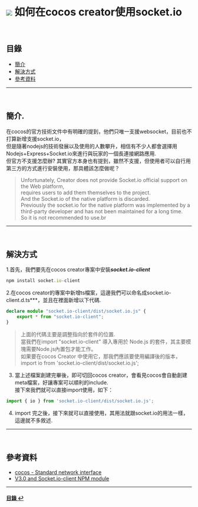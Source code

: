 # ![](https://drive.google.com/uc?id=10INx5_pkhMcYRdx_OO4rXNXxcsvPtBYq) 如何在cocos creator使用socket.io

<br>

<!--ts-->
## 目錄
* [簡介](#簡介)
* [解決方式](#解決方式)
* [參考資料](#參考資料)
<!--te-->

---
<br>

## 簡介.
在cocos的官方技術文件中有明確的提到，他們只唯一支援websocket，目前也不打算新增支援socket.io，<br>
但是隨著nodejs的技術發展以及使用的人數攀升，相信有不少人都會選擇用Nodejs+Express+Socket.io來進行與玩家的一個長連接網路應用.<br>
但官方不支援怎麼辦? 其實官方本身也有提到，雖然不支援，但使用者可以自行用第三方的方式進行安裝使用，那具體該怎麼做呢？<br>

> Unfortunately, Creator does not provide Socket.io official support on the Web platform,<br>
> requires users to add them themselves to the project.<br> 
> And the Socket.io of the native platform is discarded.<br>
> Previously the socket.io for the native platform was implemented by a third-party developer and has not been maintained for a long time.<br>
> So it is not recommended to use.br

---
<br>

## 解決方式
1.首先，我們要先在cocos creator專案中安裝***socket.io-client***
```typescript
npm install socket.io-client
```

2.在cocos creator的專案中新增ts檔案，這邊我們可以命名成socket.io-client.d.ts***，並且在裡面新增以下代碼.
```typescript
declare module "socket.io-client/dist/socket.io.js" {
    export * from "socket.io-client";
}
```
> 上面的代碼主要是調整指向於套件的位置. <br>
> 當我們在import "socket.io-client" 導入專用於 Node.js 的套件，其主要模塊需要Node.js內置包才能工作。<br>
> 如果要在cocos Creator 中使用它，那我們應該要使用編譯後的版本，<br>
> import io from 'socket.io-client/dist/socket.io.js';<br>

3. 當上述檔案創建完畢後，即可切回cocos creator，會看見cocos會自動創建meta檔案，好讓專案可以順利的include.<br>
接下來我們就可以直接import使用，如下：
```typescript
import { io } from 'socket.io-client/dist/socket.io.js';
```

4. import 完之後，接下來就可以直接使用，其用法就跟socket.io的用法一樣，這邊就不多敘述.

---
<br>

## 參考資料
* [cocos - Standard network interface](https://docs.cocos.com/creator/2.4/manual/en/scripting/network.html) <br>
* [V3.0 and Socket.io-client NPM module](https://discuss.cocos2d-x.org/t/v3-0-and-socket-io-client-npm-module/52910) <br>

---
<!--ts-->
#### [目錄 ↩](#目錄)
<!--te-->
